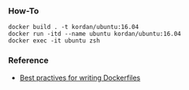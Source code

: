 ### How-To

```
docker build . -t kordan/ubuntu:16.04
docker run -itd --name ubuntu kordan/ubuntu:16.04
docker exec -it ubuntu zsh
```

### Reference

- [Best practives for writing Dockerfiles](https://docs.docker.com/engine/articles/dockerfile_best-practices/)
